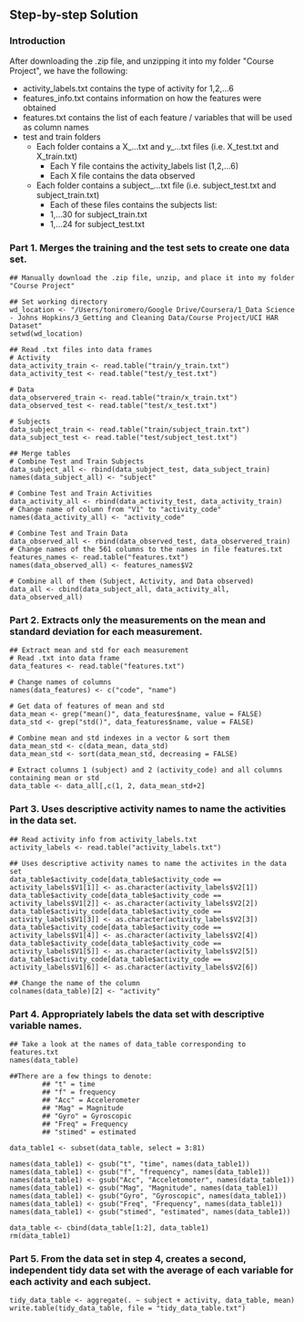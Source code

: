 
## Step-by-step Solution
### Introduction

After downloading the .zip file, and unzipping it into my folder "Course Project", we have the following:

- activity_labels.txt contains the type of activity for 1,2,...6
- features_info.txt contains information on how the features were obtained
- features.txt contains the list of each feature / variables that will be used as column names
- test and train folders
  - Each folder contains a X_...txt and y_...txt files (i.e. X_test.txt and X_train.txt)
    - Each Y file contains the activity_labels list (1,2,...6)
    - Each X file contains the data observed
  - Each folder contains a subject_...txt file (i.e. subject_test.txt and subject_train.txt)
    - Each of these files contains the subjects list:
    - 1,...30 for subject_train.txt
    - 1,...24 for subject_test.txt


### Part 1. Merges the training and the test sets to create one data set.

```
## Manually download the .zip file, unzip, and place it into my folder "Course Project"

## Set working directory
wd_location <- "/Users/toniromero/Google Drive/Coursera/1_Data Science - Johns Hopkins/3_Getting and Cleaning Data/Course Project/UCI HAR Dataset"
setwd(wd_location)

## Read .txt files into data frames
# Activity
data_activity_train <- read.table("train/y_train.txt")
data_activity_test <- read.table("test/y_test.txt")

# Data
data_observered_train <- read.table("train/x_train.txt")
data_observed_test <- read.table("test/x_test.txt")

# Subjects
data_subject_train <- read.table("train/subject_train.txt")
data_subject_test <- read.table("test/subject_test.txt")

## Merge tables
# Combine Test and Train Subjects
data_subject_all <- rbind(data_subject_test, data_subject_train)
names(data_subject_all) <- "subject"

# Combine Test and Train Activities
data_activity_all <- rbind(data_activity_test, data_activity_train)
# Change name of column from "V1" to "activity_code"
names(data_activity_all) <- "activity_code"

# Combine Test and Train Data
data_observed_all <- rbind(data_observed_test, data_observered_train)
# Change names of the 561 columns to the names in file features.txt
features_names <- read.table("features.txt")
names(data_observed_all) <- features_names$V2

# Combine all of them (Subject, Activity, and Data observed)
data_all <- cbind(data_subject_all, data_activity_all, data_observed_all)
```
### Part 2. Extracts only the measurements on the mean and standard deviation for each measurement.

```
## Extract mean and std for each measurement
# Read .txt into data frame
data_features <- read.table("features.txt")

# Change names of columns
names(data_features) <- c("code", "name")

# Get data of features of mean and std
data_mean <- grep("mean()", data_features$name, value = FALSE)
data_std <- grep("std()", data_features$name, value = FALSE)

# Combine mean and std indexes in a vector & sort them
data_mean_std <- c(data_mean, data_std)
data_mean_std <- sort(data_mean_std, decreasing = FALSE)

# Extract columns 1 (subject) and 2 (activity_code) and all columns containing mean or std
data_table <- data_all[,c(1, 2, data_mean_std+2]
```

### Part 3. Uses descriptive activity names to name the activities in the data set.

```
## Read activity info from activity_labels.txt
activity_labels <- read.table("activity_labels.txt")

## Uses descriptive activity names to name the activites in the data set
data_table$activity_code[data_table$activity_code == activity_labels$V1[1]] <- as.character(activity_labels$V2[1])
data_table$activity_code[data_table$activity_code == activity_labels$V1[2]] <- as.character(activity_labels$V2[2])
data_table$activity_code[data_table$activity_code == activity_labels$V1[3]] <- as.character(activity_labels$V2[3])
data_table$activity_code[data_table$activity_code == activity_labels$V1[4]] <- as.character(activity_labels$V2[4])
data_table$activity_code[data_table$activity_code == activity_labels$V1[5]] <- as.character(activity_labels$V2[5])
data_table$activity_code[data_table$activity_code == activity_labels$V1[6]] <- as.character(activity_labels$V2[6])

## Change the name of the column
colnames(data_table)[2] <- "activity"
```

### Part 4. Appropriately labels the data set with descriptive variable names.

```
## Take a look at the names of data_table corresponding to features.txt
names(data_table)

##There are a few things to denote:
        ## "t" = time
        ## "f" = frequency
        ## "Acc" = Accelerometer
        ## "Mag" = Magnitude
        ## "Gyro" = Gyroscopic
        ## "Freq" = Frequency
        ## "stimed" = estimated

data_table1 <- subset(data_table, select = 3:81)

names(data_table1) <- gsub("t", "time", names(data_table1))
names(data_table1) <- gsub("f", "frequency", names(data_table1))
names(data_table1) <- gsub("Acc", "Acceletomoter", names(data_table1))
names(data_table1) <- gsub("Mag", "Magnitude", names(data_table1))
names(data_table1) <- gsub("Gyro", "Gyroscopic", names(data_table1))
names(data_table1) <- gsub("Freq", "Frequency", names(data_table1))
names(data_table1) <- gsub("stimed", "estimated", names(data_table1))

data_table <- cbind(data_table[1:2], data_table1)
rm(data_table1)
```

### Part 5. From the data set in step 4, creates a second, independent tidy data set with the average of each variable for each activity and each subject.

```
tidy_data_table <- aggregate(. ~ subject + activity, data_table, mean)
write.table(tidy_data_table, file = "tidy_data_table.txt")
```
